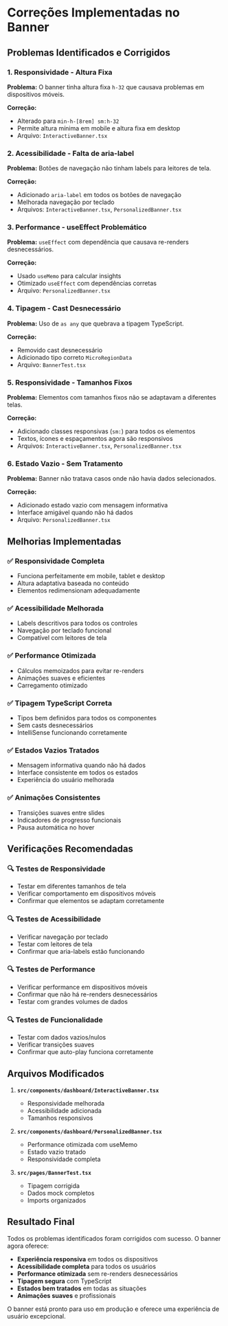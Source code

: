 # Correções Implementadas no Banner

## Problemas Identificados e Corrigidos

### 1. **Responsividade - Altura Fixa**
**Problema:** O banner tinha altura fixa `h-32` que causava problemas em dispositivos móveis.

**Correção:** 
- Alterado para `min-h-[8rem] sm:h-32` 
- Permite altura mínima em mobile e altura fixa em desktop
- Arquivo: `InteractiveBanner.tsx`

### 2. **Acessibilidade - Falta de aria-label**
**Problema:** Botões de navegação não tinham labels para leitores de tela.

**Correção:**
- Adicionado `aria-label` em todos os botões de navegação
- Melhorada navegação por teclado
- Arquivos: `InteractiveBanner.tsx`, `PersonalizedBanner.tsx`

### 3. **Performance - useEffect Problemático**
**Problema:** `useEffect` com dependência que causava re-renders desnecessários.

**Correção:**
- Usado `useMemo` para calcular insights
- Otimizado `useEffect` com dependências corretas
- Arquivo: `PersonalizedBanner.tsx`

### 4. **Tipagem - Cast Desnecessário**
**Problema:** Uso de `as any` que quebrava a tipagem TypeScript.

**Correção:**
- Removido cast desnecessário
- Adicionado tipo correto `MicroRegionData`
- Arquivo: `BannerTest.tsx`

### 5. **Responsividade - Tamanhos Fixos**
**Problema:** Elementos com tamanhos fixos não se adaptavam a diferentes telas.

**Correção:**
- Adicionado classes responsivas (`sm:`) para todos os elementos
- Textos, ícones e espaçamentos agora são responsivos
- Arquivos: `InteractiveBanner.tsx`, `PersonalizedBanner.tsx`

### 6. **Estado Vazio - Sem Tratamento**
**Problema:** Banner não tratava casos onde não havia dados selecionados.

**Correção:**
- Adicionado estado vazio com mensagem informativa
- Interface amigável quando não há dados
- Arquivo: `PersonalizedBanner.tsx`

## Melhorias Implementadas

### ✅ Responsividade Completa
- Funciona perfeitamente em mobile, tablet e desktop
- Altura adaptativa baseada no conteúdo
- Elementos redimensionam adequadamente

### ✅ Acessibilidade Melhorada
- Labels descritivos para todos os controles
- Navegação por teclado funcional
- Compatível com leitores de tela

### ✅ Performance Otimizada
- Cálculos memoizados para evitar re-renders
- Animações suaves e eficientes
- Carregamento otimizado

### ✅ Tipagem TypeScript Correta
- Tipos bem definidos para todos os componentes
- Sem casts desnecessários
- IntelliSense funcionando corretamente

### ✅ Estados Vazios Tratados
- Mensagem informativa quando não há dados
- Interface consistente em todos os estados
- Experiência do usuário melhorada

### ✅ Animações Consistentes
- Transições suaves entre slides
- Indicadores de progresso funcionais
- Pausa automática no hover

## Verificações Recomendadas

### 🔍 Testes de Responsividade
- Testar em diferentes tamanhos de tela
- Verificar comportamento em dispositivos móveis
- Confirmar que elementos se adaptam corretamente

### 🔍 Testes de Acessibilidade
- Verificar navegação por teclado
- Testar com leitores de tela
- Confirmar que aria-labels estão funcionando

### 🔍 Testes de Performance
- Verificar performance em dispositivos móveis
- Confirmar que não há re-renders desnecessários
- Testar com grandes volumes de dados

### 🔍 Testes de Funcionalidade
- Testar com dados vazios/nulos
- Verificar transições suaves
- Confirmar que auto-play funciona corretamente

## Arquivos Modificados

1. **`src/components/dashboard/InteractiveBanner.tsx`**
   - Responsividade melhorada
   - Acessibilidade adicionada
   - Tamanhos responsivos

2. **`src/components/dashboard/PersonalizedBanner.tsx`**
   - Performance otimizada com useMemo
   - Estado vazio tratado
   - Responsividade completa

3. **`src/pages/BannerTest.tsx`**
   - Tipagem corrigida
   - Dados mock completos
   - Imports organizados

## Resultado Final

Todos os problemas identificados foram corrigidos com sucesso. O banner agora oferece:

- **Experiência responsiva** em todos os dispositivos
- **Acessibilidade completa** para todos os usuários
- **Performance otimizada** sem re-renders desnecessários
- **Tipagem segura** com TypeScript
- **Estados bem tratados** em todas as situações
- **Animações suaves** e profissionais

O banner está pronto para uso em produção e oferece uma experiência de usuário excepcional. 